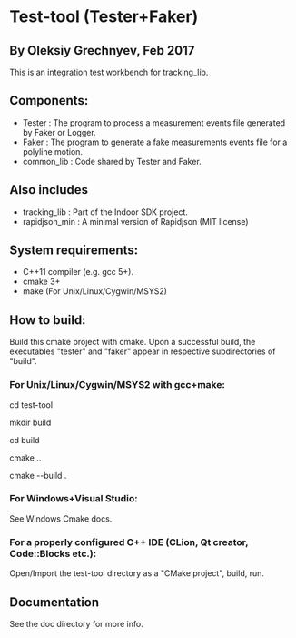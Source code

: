 # Test-tool (Tester+Faker)

## By Oleksiy Grechnyev, Feb 2017

This is an integration test workbench for tracking_lib.

## Components:

* Tester : The program to process a measurement events file generated by Faker or Logger.
* Faker  : The program to generate a fake measurements events file for a polyline motion.
* common_lib : Code shared by Tester and Faker.

## Also includes

* tracking_lib   : Part of the Indoor SDK project.
* rapidjson_min  : A minimal version of Rapidjson (MIT license)

## System requirements:

* C++11 compiler (e.g. gcc 5+).
* cmake 3+
* make (For Unix/Linux/Cygwin/MSYS2)

## How to build:

Build this cmake project with cmake. Upon a successful build, the executables "tester"
and "faker" appear in respective subdirectories of "build". 

### For Unix/Linux/Cygwin/MSYS2 with gcc+make:

cd test-tool

mkdir build

cd build

cmake ..

cmake --build .

### For Windows+Visual Studio: 

See Windows Cmake docs.

### For a properly configured C++ IDE (CLion, Qt creator, Code::Blocks etc.):

Open/Import the test-tool directory as a "CMake project", build, run.

## Documentation

See the doc directory for more info.